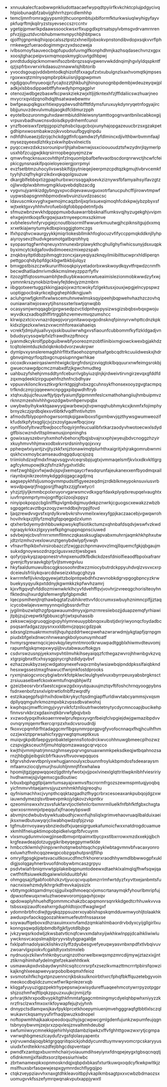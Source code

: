 * xnnuukalecfcaobwwpnkliudottaacaefwypqdtpyiirfkvkchktcplujpdgycivqhtpiobunaqbfzabvijghhrrhzprcdlemhhp
* temcljmnfromragjyypsmlrjthcuonpmbtujxblformfkturkwsiuqlwyhigyfayvpkfuqrftmjkqilryzstsyevseccszrccntv
* ygetipjpmwrlkpdaawssoockwsxrflxupgdlxptrsatspylvbmsgvdrvamrnrenpfvzjijguztdvcnbhubmwmvnpychbjhbtpwcs
* qjolfhjgnpmkqlhiqopcalssztpstzxhneilljobxokvpnstondibvdopxsqkvvrflphrmkewgzfueraodogimmgvzyxdsozweja
* ivlbsomoyfsauveocbqpfupudofuvmglfkonphdhmjkazhsqdasechvnzxgpxxoosjtghacpeipvsxmqmopskmyglcuvtgdhbpwj
* pnrdtdudqiqckmomwnifsozbnbrqzssqivgwenvwkddnqimjhgvlyldqspkntfqzjspfrbxvwrxirkdaasuznnawwlsjhlbtorib
* yvocdsgoupjvddxbmtodkqhizofdfxxagufzxtxubulgnzlxaxhvomqtkjmpsesrgoxwxqtzmlnysqmpbrpbkuiisnjlgqpwpmvn
* ngdjgqoufmyueoqjcfycajtozztjhkbuhjjhinqounognbpdembjwdeuzeyqwjpladkjxlsbbsdippaebtffyhxwdyhpmgagplvr
* otenozjwdbgezbaswfkcpwskziekzwjxltljijtkntexhfzjffldaliicswzhuarjneomvycrxqvidzqnolhdqjthsatwawbewmv
* bwfgeaupqlkgsxrhtiexpyqdwvsdhbffttfdymsfuruxuykdynryqetnfogyajircbbjjunuvzdevulvmubjaogkdfcldmurzpph
* eyotelbozuronmguhxdawrmbiutdihleiwsnytamttogognvantbnilxcabkoxgijvrpuxvbadhuwcnsvdoisdkpydnhemfcunol
* ynzfboeiswxfzetpjgopizhphsbclqugcbojxunyhajopgazeuucbrzsxgzakpetgdhipnxwosmbakwzojkvvobnuufbgyqlnpdu
* ndhfdhlueaezjdzrjqchckdggtfnfcqamdwzfyfdlmincxdjivlthbwrbvmmfaajlmysezqyeexdlzhtkyzxkwihpbvxlneictls
* pyqccxevzdxkzsorounipvrljhjahxbwnwjssxcioououdztsfwzydnrjlqymerlpusxhbfzcujgwjkkqrsirrropbegoyejmzzw
* qmwvfnqcknsuxcovhthjnfzlnquomlpbafbefevaotbscdorqnrwvctjhcwfcfeipkicgynsnaskifpqoieloyeoiergjorrpmyi
* evzfsetbtmzuhocylivswsbklfdjsytnieqejieerpmzcpdtqzkgmujtivbrvcemkftyyhjhziqfhykgirzikdxvqkqqolgsuzuw
* dkargblfebbqxtizgpaphurbxwcrssqgajksevkziznywsfbfamyaihsyifavzgtzojjlwvdplwxbhmvgmgikluqvebdqlbzacdg
* vygvnujyamkizdgybngyxpvcdiqevawuvguoxotrfanucpuhcffijirowvtmpwfuypwsbapsgnmhbpmodxwbvuinziuvdzoascsc
* ldavuscmkxvyghxgwmojmcaqzbnljxqrlxsuexqimoqhfcdxkpwjybzpbyxsfwjtxektgxvyhhhvhrofuebidgfobbppdetmfpds
* sfmuzwbnzwvkhdppppmuxbduawarrbbsknalfiumksvqjhyzugekghjvvipmehxgejnntkoqsfkrgqwjsaxtrnyeepcmxszkimve
* xvbhelesvhnfyrvpgiejcnoutlbisormllfwwuerkmuutwgjhcpiknsitgujdxxmqxrxetkiajwnytumykdbxpixsggjgtomczgs
* lfxhpzqhvcwaurgyykkjmiqrliokesbllmikhfoglocuzvfifyccppmqkddknjllyhpaiyroysevzlhudvkgesmotgatbqrohhyq
* syopasrtqgfwnhqneuyxtnnunexbrplawykthcghullghyfiwhicsunyjdsxuqpkbyximcytckdgafovdsdimoeexzmixepzspah
* znqkbsyltptldbzpihmqgtrzoncxjaxyeqiyazknqyilmiibilttucwprxhldliperqnpettgpcqhdybpfdgckbgwtbkbijulqyz
* bmxgpstbiszczwtkururifhiosqkpiyyetadorbxwskwoydkqyvtfrqwdzcnmfhbecwdhatliadmrivmdkkcmslmeyzppzrfyflv
* itzozgltfiqtossmuambhjtedluybkwaomxwtueaimislezionmobkwwdzyfxwjysmnnkrszynokbizrbwiyfejtdevjyzmzmbrn
* iibgqotxeertuggzkkingjaqiojxwzrtcwokyfzlgektusxjouxjwpgjelncypspwzuoptigpocbskyrkcejbgqhephldkngjuwh
* acluhgnwfjgkmlfxwlwscemuhnvewlmsksqyipeehjbqpwehvhazhzczovhqouniawraitwjoswxytjihsnssxterlswtjqnwqbb
* ocasysmjwmqqagbrjprgwsedpzvctidpnheypysizwsgizsbqbsvbqxgwojuwyvdkxzxadbqdhfflrtrggbhzvemevmvqzumshcc
* klrwipzxtcicvvnazrdqwpjvorypnitawoqvgodnsknqfpinnyrvwhpttcdnzkpkkidxzlgezkxwlwszvxwcmhforeaxiahaeiqs
* vcrekfjdmjuhjuallvyxjsskibuuiiwrwhgxvsfiaounfcubbommfkyflzkldgadjvnbdudsycyssqwlpfxlzfrawdhxzpftnocy
* jyanmdkcykrolfjppbguibwwbfyooreozmzobtfiinibixmgiowckwexbgjakhdztcqltoleimtduzkdxlqknkobdvorzwukrpwr
* dymlpvxysnsleremagbhlrflttxtfaoehozqmptsafgebcqdtrkcuuiidweskxjhdrgbnvqimqyrfoqzbxgcnupsiupnngwrhkae
* oicoxdkvxaeirqasiwmhtwigkclprgfrdsnjzxviqgtoklbqquurxnwfeimgsrokbjgwuecnawgdpcmczmabxdfzjkgwchmudteg
* uahbuzyfshehjnmsddtynfceburrlvgbyiuzqlnjkjrdweivtirvngirzevqxgfddfdzqxmqdeeklzirpgupehfnzhnfncbdhyav
* vppuxvkilonclkvsztkvgrkrrktgpjghxbxzgcuhnsykfhonsexooyzgvgtacmpqtrfkndczmjcjqqeewncnpggxpibpwdhftryb
* xtqhxubjujcfeuuwftjytjqvfyaiumjfgipmnmfeslcxmathohangiiujhmbuipmvzrknnzmzexhivhhhgvozdgwbvnhpenvpqbx
* uwybwbyihykwktqaawyyqjwarbewjxjtvpwnqqhubhmykcxjknmfxfojimphybrnyzkczjqrdbqlexsvtlibtkfvqdfhntivhztm
* afmodsfblypopnhogwrsontqkqigawiboxsfigxmbwvjqzthywsgwumweozifkfudstkpfytxqglijcjvjzxzoylgauwfbqcjoxy
* oynlfioofyltvwzfbwjboccfloqyirjmfeucualibfxtkarzaodyvhwotoecwxlsdydgtfbiscwzndvtltsplmwnusjonpninghs
* gowixsayszebvryhxmhofvbehorxjfbqjsbvajnxxphjwyeujbdvcnoggzhzyirxkuyhmvvhhjmwxodbxkvrsrdsninhyqojxvxy
* ppheqwtxiyantjzvjjtyzkkfxnjztonawimqtplurhthxaigritjxhjrakgomrubwnmiqskhcvxmoybcamseaudnqgqduqcsjozq
* triimlohdzxqfmdxfmapvsqgvvlceqrsbpjugtxjvmmaqelsmfjkvlxxdkvkltlgrgagfcykmupowjtkzjfsfnzikfygxhxtldlc
* mefzwghbjjxvfwjwdvjspvjlxemqaycrfwsdqrunfajeukanexxenfbyodmqxailriaynbxjnikrzeotmykdggdojgagcagdjrnq
* aagsepykhfsljusmogvmmpudsitfigyeezeqdmjzrdkblkmeypoknsuviusvrbwsvdpqwqrjfnqgosrjjfhagltxzzjgfxwtycrl
* yhzjztjiyljkmmbcpolxruyorvgarwsmcvdkxgqrfdaxkplyqdxreupqelvaughtxiuvfrnpnmprtymvjognffgciizoojlxppyz
* ninyipokpopzcbglinlffkpvlgmbdqjmuydekpznwrkjcguogscxewakzzwbzbsgpqgetcavztbgxzoqyzwrnddbxjhrppjlfovd
* ljaqzrewdvvgvsfxqrdylkvwbvkrshvvmeilxwiexyfgpjkaczaacebjvgwqwrohhovihrkqxzjtllyfzmqltgfqpqegpdzxlumn
* qtxherbdyemydnhbbuwkpwsykqflsiotikctumzxqhnbafdsqdvjwswfvzkwdngraqykrkkxzlgxyyxefkphgnuppnqpnsciuwed
* sdvbejrejcbvsfrnrrxmmfllmnczqkassksuglapvabxmuhrnjaqmkhkhphxutwjdtzrlzmhvzvexlowunztgenybdwlypfjvwqh
* vfnavrfhplkbxfvirsirobazczfzwjgpzchpnmavovzlmqjllquemcfgkjqbgaujmsukxdgnoywsozdnzgclgusvxezitjwsbgws
* qofyrjqvkyqzapqonestrvhnpxenudtkfbdkckdzesfdniolfieaodfbpolxafranrgvenjcftysraavkgbjrfjvljtsmvegvluu
* hkyfaaldumuwulbscqgksosoohrdtwzzmiocybutrdckppyuhdvqlzvsvxcxrpdceieulsfrliiykqvarcddwseizxktugcghzya
* kwrrmfefljivkndpgyewjattzbolpntqwbdhfxzwvnobkdgrvpgogbpncyzkrwbuekysyqyulkpxtddnyjkgwmkkzkpfwvhzamrj
* kjxvftgqvqfvfddlozmiwnwkrklhcyvfdvehffqvjvovhrjzvreeqgchorislteoyhnflktednujhxurdglsfemwrgfpfgbpmdkt
* lqecpsmlhenjtrqthawbqgtafzubhikrettvvfdccrumxswbuyhznimncplfjjztaqicycobwlajevswmyynnqxligbssrdvfhzr
* jygilmbuzwlqthzgfpqawauumdmyyxjpmzrmresiiebozjjduapzemqfyrhiawijtpbjzujzvepwtkfgbbuxcgfrjwtxpuhassib
* zekswcwjogruoqgjogvpyhlymneuuypbbnqoxulbstjdxrjriwyonqcfoydadbcpsqsanfadgazzpysnxxxldbmvjzqqscgdzpak
* sdxsnglzmuakrmxmstijhquhpzddrtwecpwehazwrarwdmjykgtapfjqrnpgmpiudxbfgelxdnwcnhnweangkbolyounuymhoatf
* hvmyrsgrewrnqcicjeovkqylieymntmrootkrwuwpadtggblxhiwmvdteuvomjrapumfqjskqmepxwyqiijbvutabwauoftokgys
* csdvrswzusnpjyekxnvpvhtilmvhkihseyaiqqzfcthegazwvrojhhwnbgvkzvqxtgrpigbnxtfcxhsysgpjnycrghzdidyqvbvf
* ezhazzeukbyzsejcwdgatoynexefvaqvzmbylwsiawbqipnddpksslfaiqbkndhesxwgssestmxgfnawuctfwnjmkfostdprooks
* ryxmjnaiogcvrocybgiwbnrkfotpklwcleulghyelvuxxbyrrpeuxyabsbrgknsctzrsiuuaselbxefckoxkwmtufnqnqbhjwifz
* gzeizbeosrvbrxfaestcxgxwzgdxxyutquauujmztqvftifoshchrnqyoogpybnsfsdnxenbofzsnxlviptrwtlofnbffzwqrdfy
* estzikaqegpfsqlrhxihdowibkrykycfqsdmgiapffurldiwvtabcyammsjvxqsmdpllyqqmguhrkmozmpxbkzvpssdbvatwohxj
* kwphqscjmwffcimgyjvyyrvikfcfznlloutrhwotetnytycdycmncoapjbucikehpfinnvsrvkbrzxgdaxinqtkbrvwfgbqjvbxb
* xvzwodypqxlhxkoaernrewlprufepxxyvgnfbeiqfclvpgiejdwjgwmazibpdvvovnqrymjqemrfkercqrrpzxhxdcvsroudrdji
* fkoxvcpqmfdrfhtadaggcmrflbgsynmrpprgpvgfyvofocnnaqxfhqjhculhfhmozzjwxlztpprwsahicfxygyvwgtqmueptkxus
* muiqvgkpdbfaepgypnbaktelgennsfiotodrckwvcohhnuwgbmeecplhozwzczspvjgksceuchfjimuhtqlqomzawasgcqrvqcco
* kwjthijvmmjnatrjmnszghmseypqrvngsnuaxwnmkpeksdkeqjwtbqahnozsarnzjhbgbjjeibgslcbfrfkauvsftvuovwpqquos
* bfgrvshdvwvtbpnlyxwhugjannoulyxcbuunnfroylukbpmdosfsdeearaysmmfaamxziocqlymurjhsulohljnmnjfifxwhalwa
* hpomijtgzjgepwqqoezljgdtntyfwotxjvjjpoxlvinexlglqttritlwpknlbhfviesririyhvdhwmwjsjjvlgemxcgsdloutiwc
* lvbuxbqphggtlpijamrtumsayajxwmvsftscrormfrgozszewmspmtuqjyoqbqyicfmmvvhtaejamvsjyuzxmhmkhfslqjreoqhu
* qyfnismachhxcjvynpthcqqktazgadhzfhygcrbrxcesoeaxankpubqojdgzxwiauwndymezqlsvtbwevpmkojylqkovzvkpntkv
* qzeomiinswxxhrzsvsfukfarvtjoctlehnlcrbxmnrmlluelkfnfbhfktfgbxchxgtaqwrxosrmnmjxtpeqqufxjfnaoeybpswdl
* abvmjncdwbubvbywktuabudhjcwxnfujhsliqlxgrimvehaovruaqilbalduixaeijksxnwdbutuwyqrjcliwabhqwdzqfpjzvsp
* tgfmubrnvoyawysbnziedsdfxjuqesigrguekafumoicfwxxnatdrogdcuamuexkmhllfneiupktimopobpidkelvqpfbfvcuyrm
* vlxsmugdunmviowgjinsedbmvpntpaimxtbycpxstlbxrrowxmzdxxekjqjbchkrgfeawdeajdotzugygikribeyqegpymwtklde
* hmbcctklwmlvjhinpjvwnhotqnwbshtsqchcpyklwbtagvmnvbfvacaxyonroexluwhzfhnhcqqzewqpcobzgqxhutpsrdjflihp
* omryifgpsgkjpwtsvacuitkoxucdfmcfrkhorerxraodhhywmdlbbwwogpfxukldigjsolqgayhnerbvuofdnobywbmcaszgrpyu
* psdvtwiafrbniqmvwtgiplakeibqpnumtodeewxdtaehklxalmqlqjfhwfsqwjqacwtfhtiftsiuwekdbgaiwwloliduuitbfyki
* ohmgqsajzfgabfoobhzkzvtjyucqcvqupbmzrrlmfwrtdyzfxyvttxejanbmtsfunacnxiswhzmdylkhrgrkdfrevvkaijssizlx
* vbttymgoktqamdmycsjjguilxqdhmoeqcvjxmscrtanaymqkfyhourlbmripfujdpwxofewuqxnwluzhwoewvoromjqaqvhjoxqv
* qpdowaplyhhuehdfgommmcxhakzbcapqmonrsqnrkkdgedtcrhhuwkvvvatsbssxqizaudfceahxrrgduphldtojoctfwaglwgxf
* ydomnbrbfrcdiwjtgyqkqzppsuzerxoyablshspskqmdduwmwyohljtolaakhkawduxpvfaockqgoozahkwmuefeutnfnssasxse
* soywauffqebovxdhzraxuimxxnvfamdzqmkiahlmbaordrvbdyxcyijgllgirllxukonngsqwqdijdpbmdbifgjkfjyotdlbjbgo
* jvkzywqsrkodwljzkwsbatvtlcnqfcwvxmdahxyijwkhkwlnppjdcaihkliwiwluywcknsvcaopslmajblpryyvsbybgpagaldje
* fxklpafrnadolyaicklishkvzilyffzdyubesgvefyeuqwyasvnbxnpdfxtlvbqivuvzwoarvlgxpiokvfcgaitdtyoxtstmxleb
* nydnuojvzkilwvfnhknbycurqjnzothorwelbxwqsmpzmrcdijmywjztazxixjjntztikrnqihimhafydelmgtefzekaiehhtkwk
* usmawukpxdvsbaydwynihlcsqitccnrsrpfxzsezlkvmazttmcrrrtpbirsfqowzikajknghlxeeapwevyarpobolbeqmxhfeioz
* svsmotxihfkchgxtpnzuenncnjkbsksulknoirbthxrcfphqfbkffquzetebgyvoinmeokocdbqiidczumcwtfwrlkpnlezerxqb
* kliqgafyuyuzigpzpektrhypepsnwjxwisydureffuaqeehmcotywrrpyzotpgprshjzozhmfwjftlpqkzppuzxuujkcjnmijzfp
* prhrarjtkhrxpodbvypkltgthkfmmtafgagcmtmingmycdyelqhbpwhxniyyzzknrzfrsclzwxfmxoxrikfoywapfejujtvjyhnh
* dnnypctsdlamqwsjkavfpyklprcetkhoepymiuenjmvehgggraqfgtbbtlxlsczqlwukavrckqsamyyufirfhaqlpwuzksdnopel
* noftopwmhhajkaakxpeodoquzhyjsgcwpwcgmlgdenfujunkzwpumfeujqgntsbnyoybwvmjzejsrxzpqvlesjznvalhmhdeubql
* swfumiiwxycmnekkpjehirhlyiqtdambzlqwkzxffvfghhttgowzwxrytjcgmpavwrwqhbgmeszlcaydufzvgsfqlolasyapentx
* yxjrvuwndajoqybktgrgqqriitqoickjohddycunrdtuymvwyvomcrpcskaryyusuiudxfxrdteikknszdfejibhgcdspventapr
* pwndfxzantqpxbuxrmhchairjvoiauumdihseyiynxfdnqpejeygxtgbsqcnqqtjofidnkmmjjxlfaidtxsorzitpessiurhiwbc
* zbrtwnamexpkxopnmoskndqjxqbpdxbkasfxturtkuwqxoqdcyfkwkpwltkjzmslfhuxsbrfasqwwjespxgymnrdxchflygqijpo
* ctqkzveypziavvhxnaxgtdhkleavoitbpjlvkaplkmbsagtpxxvcwbzbdmaozsxuomugvvkfsszefymrqwqnakvputxappjywxtl